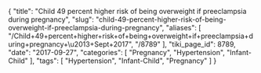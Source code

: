 {
    "title": "Child 49 percent higher risk of being overweight if preeclampsia during pregnancy",
    "slug": "child-49-percent-higher-risk-of-being-overweight-if-preeclampsia-during-pregnancy",
    "aliases": [
        "/Child+49+percent+higher+risk+of+being+overweight+if+preeclampsia+during+pregnancy+\u2013+Sept+2017",
        "/8789"
    ],
    "tiki_page_id": 8789,
    "date": "2017-09-27",
    "categories": [
        "Pregnancy",
        "Hypertension",
        "Infant-Child"
    ],
    "tags": [
        "Hypertension",
        "Infant-Child",
        "Pregnancy"
    ]
}